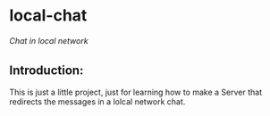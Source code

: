 # local-chat
###### Chat in local network


## Introduction:
This is just a little project, just for learning how to make a Server that
redirects the messages in a lolcal network chat.

